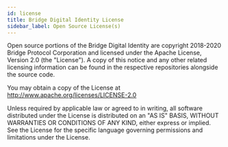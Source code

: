 ```yaml
---
id: license
title: Bridge Digital Identity License
sidebar_label: Open Source License(s)
---
```


Open source portions of the Bridge Digital Identity are copyright 2018-2020 Bridge Protocol Corporation and licensed 
under the Apache License, Version 2.0 (the "License").
A copy of this notice and any other related licensing information can be found in 
the respective repositories alongside the source code.

You may obtain a copy of the License at http://www.apache.org/licenses/LICENSE-2.0

Unless required by applicable law or agreed to in writing, all software
distributed under the License is distributed on an "AS IS" BASIS,
WITHOUT WARRANTIES OR CONDITIONS OF ANY KIND, either express or implied.
See the License for the specific language governing permissions and
limitations under the License.


